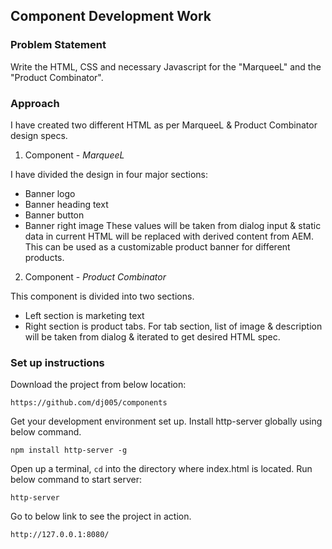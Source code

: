 ## Component Development Work

### Problem Statement
Write the HTML, CSS and necessary Javascript for the "MarqueeL" and the "Product Combinator".
### Approach
I have created two different HTML as per MarqueeL & Product Combinator design specs.

 1.	Component - *MarqueeL*
 
 I have divided the design in four major sections:
 - Banner logo
 - Banner heading text
 - Banner button
 - Banner right image
These values will be taken from dialog input & static data in current HTML will be replaced with derived content from AEM.
This can be used as a customizable product banner for different products. 
2.	Component - *Product Combinator*

This component is divided into two sections. 
-	Left section is marketing text
-	Right section is product tabs. For tab section, list of image & description will be taken from dialog & iterated to get desired HTML spec.

### Set up instructions
Download the project from below location:
 ```
https://github.com/dj005/components
  ```
Get your development environment set up. Install http-server globally using below command.
 ```
npm install http-server -g
  ```
 Open up a terminal, `cd` into the directory where index.html is located. Run below command to start server:
  ```
http-server
  ```
Go to below link to see the project in action.
  ```
http://127.0.0.1:8080/
  ```
